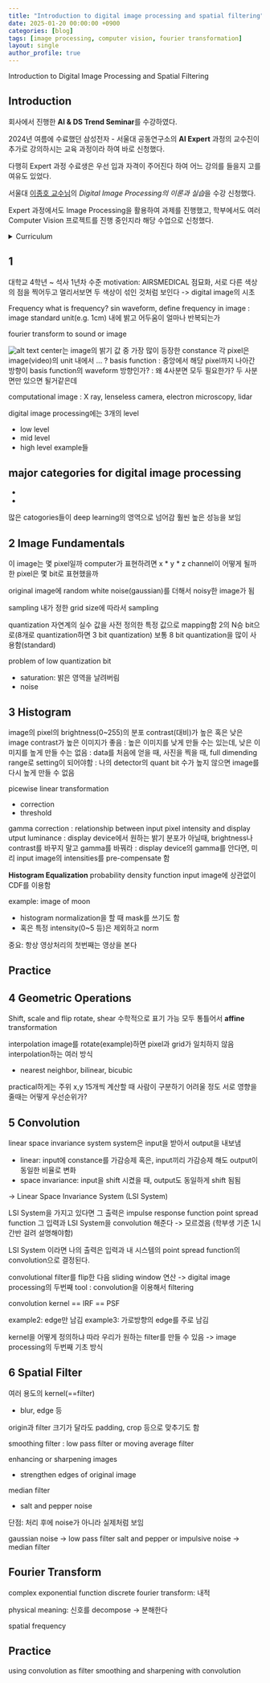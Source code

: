 ```yaml
---
title: "Introduction to digital image processing and spatial filtering"
date: 2025-01-20 00:00:00 +0900
categories: [blog]
tags: [image processing, computer vision, fourier transformation]
layout: single
author_profile: true
---
```


Introduction to Digital Image Processing and Spatial Filtering

## Introduction

회사에서 진행한 **AI & DS Trend Seminar**를 수강하였다. 

2024년 여름에 수료했던 삼성전자 - 서울대 공동연구소의 **AI Expert** 과정의 교수진이 추가로 강의하시는 교육 과정이라 하여 바로 신청했다.

다행히 Expert 과정 수료생은 우선 입과 자격이 주어진다 하여 어느 강의를 들을지 고를 여유도 있었다.

서울대 [이종호 교수님](https://list.snu.ac.kr/home)의 *Digital Image Processing의 이론과 실습*을 수강 신청했다.

Expert 과정에서도 Image Processing을 활용하여 과제를 진행했고, 학부에서도 여러 Computer Vision 프로젝트를 진행 중인지라 해당 수업으로 신청했다.

<details>
<summary>Curriculum</summary>
Day1: Introduction to digital image processing & Spatial filtering
<br>
Day2: 2D Fourier transform and frequency domain filtering & Advanced transformation
<br>
Day3: Linear system and solutions for overdetermined problem & Solutions for underdetermined problem
</details>


## 1 
대학교 4학년 ~ 석사 1년차 수준
motivation: AIRSMEDICAL
점묘화, 서로 다른 색상의 점을 찍어두고 멀리서보면 두 색상이 섞인 것처럼 보인다
-> digital image의 시초

Frequency
what is frequency?
 sin waveform, 
define frequency in image
: image standard unit(e.g. 1cm) 내에 밝고 어두움이 얼마나 반복되는가

fourier transform
to sound or image

![alt text](image.png)
center는 image의 밝기 값 중 가장 많이 등장한 constance
각 pixel은 image(video)의 unit 내에서 ... ? basis function
: 중앙에서 해당 pixel까지 나아간 방향이 basis function의 waveform 방향인가?
: 왜 4사분면 모두 필요한가? 두 사분면만 있으면 될거같은데


computational image
: X ray, lenseless camera, electron microscopy, lidar

digital image processing에는 3개의 level
- low level
- mid level
- high level
example들

major categories for digital image processing
-
-
-

많은 catogories들이 deep learning의 영역으로 넘어감
훨씬 높은 성능을 보임

## 2 Image Fundamentals
이 image는 몇 pixel일까
computer가 표현하려면 x * y * z channel이 어떻게 될까
한 pixel은 몇 bit로 표현했을까

original image에 random white noise(gaussian)를 더해서 noisy한
image가 됨

sampling
내가 정한 grid size에 따라서 sampling

quantization
자연계의 실수 값을 사전 정의한 특정 값으로 mapping함
2의 N승 bit으로(8개로 quantization하면 3 bit quantization)
보통 8 bit quantization을 많이 사용함(standard)

problem of low quantization bit
- saturation: 밝은 영역을 날려버림
- noise


## 3 Histogram
image의 pixel의 brightness(0~255)의 분포
contrast(대비)가 높은 혹은 낮은 image
contrast가 높은 이미지가 좋음
: 높은 이미지를 낮게 만들 수는 있는데, 낮은 이미지를 높게 만들 수는 없음
: data를 처음에 얻을 때, 사진을 찍을 때, full dimending range로 setting이 되어야함
: 나의 detector의 quant bit 수가 높지 않으면 image를 다시 높게 만들 수 없음

picewise linear transformation
- correction
- threshold

gamma correction
: relationship between input pixel intensity and display utput luminance
: display device에서 원하는 밝기 분포가 아닐때, brightness나 contrast를 바꾸지 말고 gamma를 바꿔라
: display device의 gamma를 안다면, 미리 input image의 intensities를 pre-compensate 함


**Histogram Equalization**
probability density function
input image에 상관없이 
CDF를 이용함

example: image of moon
- histogram normalization을 할 때 mask를 쓰기도 함
- 혹은 특정 intensity(0~5 등)은 제외하고 norm
  
중요: 항상 영상처리의 첫번째는 영상을 본다



## Practice



## 4 Geometric Operations
Shift, scale and flip
rotate, shear
수학적으로 표기 가능
모두 통틀어서 **affine** transformation

interpolation
image를 rotate(example)하면 pixel과 grid가 일치하지 않음
interpolation하는 여러 방식
- nearest neighbor, bilinear, bicubic

practical하게는 주위 x,y 15개씩 계산할 때 사람이 구분하기 어려울 정도
서로 영향을 줄때는 어떻게 우선순위가?

## 5 Convolution
linear space invariance system
system은 input을 받아서 output을 내보냄
- linear: input에 constance를 가감승제 혹은, input끼리 가감승제 해도 output이 동일한 비율로 변화
- space invariance: input을 shift 시켰을 때, output도 동일하게 shift 됨됨 

-> Linear Space Invariance System (LSI System)


LSI System을 가지고 있다면
그 출력은
impulse response function
point spread function
그 입력과 LSI System을 convolution 해준다 -> 모르겠음
(학부생 기준 1시간반 걸려 설명해야함)


LSI System 이라면 나의 출력은 입력과 내 시스템의 point spread function의 convolution으로 결정된다.

convolutional filter를 flip한 다음 sliding window 연산
-> digital image processing의 두번째 tool
: convolution을 이용해서 filtering

convolution kernel == IRF == PSF

example2: edge만 남김
example3: 가로방향의 edge를 주로 남김

kernel을 어떻게 정의하냐 따라 우리가 원하는 filter를 만들 수 있음
-> image processing의 두번째 기초 방식

## 6 Spatial Filter
여러 용도의 kernel(==filter)
- blur, edge 등

origin과 filter 크기가 달라도 padding, crop 등으로 맞추기도 함

smoothing filter
: low pass filter or moving average filter


enhancing or sharpening images
- strengthen edges of original image

median filter
- salt and pepper noise
  
단점: 처리 후에 noise가 아니라 실제처럼 보임

gaussian noise -> low pass filter
salt and pepper or impulsive noise -> median filter

## Fourier Transform
complex exponential function
discrete fourier transform: 내적

physical meaning: 신호를 decompose -> 분해한다


spatial frequency

## Practice
using convolution as filter
smoothing and sharpening with convolution






